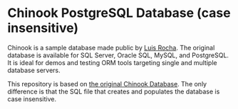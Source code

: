 # Chinook PostgreSQL Database (case insensitive)

Chinook is a sample database made public by [Luis Rocha](https://github.com/lerocha). The original database is available for SQL Server, Oracle SQL, MySQL, and PostgreSQL. It is ideal for demos and testing ORM tools targeting single and multiple database servers.

This repository is based on [the original Chinook Database](https://github.com/lerocha/chinook-database). The only difference is that the SQL file that creates and populates the database is case insensitive.
